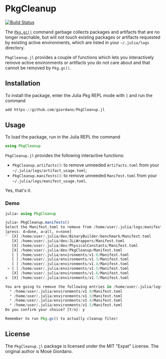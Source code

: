 # PkgCleanup

[![Build Status](https://github.com/giordano/PkgCleanup.jl/workflows/CI/badge.svg)](https://github.com/giordano/PkgCleanup.jl/actions)

The [`Pkg.gc()`](https://julialang.github.io/Pkg.jl/v1/api/#Pkg.gc) command
garbage collects packages and artifacts that are no longer reachable, but will
not touch existing packages or artifacts requested by existing active
environments, which are listed in your `~/.julia/logs` directory.

`PkgCleanup.jl` provides a couple of functions which lets you interactively
remove active environments or artifacts you do not care about and that cannot be
removed by `Pkg.gc()`.

## Installation

To install the package, enter the Julia Pkg REPL mode with `]` and run the
command

```julia
add https://github.com/giordano/PkgCleanup.jl
```

## Usage

To load the package, run in the Julia REPL the command

```julia
using PkgCleanup
```

`PkgCleanup.jl` provides the following interactive functions:

* `PkgCleanup.artifacts()`: to remove unneeded `Artifacts.toml` from your
  `~/.julia/logs/artifact_usage.toml`;
* `PkgCleanup.manifests()`: to remove unneeded `Manifest.toml` from your
  `~/.julia/logs/manifest_usage.toml`.

Yes, that's it.

### Demo

```julia
julia> using PkgCleanup

julia> PkgCleanup.manifests()
Select the Manifest.toml to remove from /home/user/.julia/logs/manifest_usage.toml
[press: d=done, a=all, n=none]
^  [X] /home/user/.julia/dev/BinaryBuilder/benchmark/Manifest.toml
   [X] /home/user/.julia/dev/JLLWrappers/Manifest.toml
   [X] /home/user/.julia/dev/PhysicalConstants/Manifest.toml
   [X] /home/user/.julia/dev/PkgCleanup/Manifest.toml
   [ ] /home/user/.julia/environments/v1.0/Manifest.toml
   [ ] /home/user/.julia/environments/v1.3/Manifest.toml
   [ ] /home/user/.julia/environments/v1.4/Manifest.toml
 > [ ] /home/user/.julia/environments/v1.5/Manifest.toml
   [X] /home/user/.julia/environments/v1.6/Manifest.toml
v  [X] /home/user/.julia/environments/v1.7/Manifest.toml

You are going to remove the following entries in /home/user/.julia/logs/manifest_usage.toml:
  * /home/user/.julia/environments/v1.0/Manifest.toml
  * /home/user/.julia/environments/v1.3/Manifest.toml
  * /home/user/.julia/environments/v1.4/Manifest.toml
  * /home/user/.julia/environments/v1.5/Manifest.toml
Do you confirm your choice? [Y/n]: y

Remember to run Pkg.gc() to actually cleanup files!
```

## License

The `PkgCleanup.jl` package is licensed under the MIT "Expat" License.  The
original author is Mosè Giordano.

